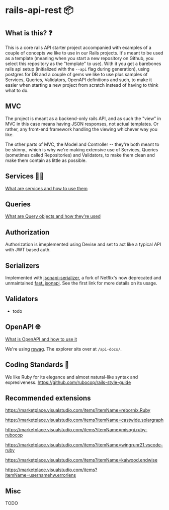 # rails-api-rest 📦

## What is this? ❓

This is a core rails API starter project accompanied with examples of a couple of concepts we like to use in our Rails projects. It's meant to be used as a template (meaning when you start a new repository on Github, you select this repository as the "template" to use). With it you get a barebones rails api setup (initialized with the `--api` flag during generation), using postgres for DB and a couple of gems we like to use plus samples of Services, Queries, Validators, OpenAPI definitions and such, to make it easier when starting a new project from scratch instead of having to think what to do.

## MVC

The project is meant as a backend-only rails API, and as such the "view" in MVC in this case means having JSON responses, not actual templates. Or rather, any front-end framework handling the viewing whichever way you like.

The other parts of MVC, the Model and Controller -- they're both meant to be skinny., which is why we're making extensive use of Services, Queries (sometimes called Repositories) and Validators, to make them clean and make them contain as little as possible.

## Services 👨‍🔧

[What are services and how to use them](/app/services/README.md)

## Queries

[What are Query objects and how they're used](/app/services/core/queries/README.md)

## Authorization

Authorization is imeplemented using Devise and set to act like a typical API with JWT based auth.

## Serializers

Implemented with [jsonapi-serializer](https://github.com/jsonapi-serializer/jsonapi-serializer), a fork of Netflix's now deprecated and unmaintained [fast_jsonapi](https://github.com/Netflix/fast_jsonapi). See the first link for more details on its usage.

## Validators

- todo

## OpenAPI 🌐

[What is OpenAPI and how to use it](/openapi/README.md)

We're using [rswag](https://github.com/rswag/rswag). The explorer sits over at `/api-docs/`.

## Coding Standards 👔

We like Ruby for its elegance and almost natural-like syntax and expresiveness.
https://github.com/rubocop/rails-style-guide

## Recommended extensions

https://marketplace.visualstudio.com/items?itemName=rebornix.Ruby

https://marketplace.visualstudio.com/items?itemName=castwide.solargraph

https://marketplace.visualstudio.com/items?itemName=misogi.ruby-rubocop

https://marketplace.visualstudio.com/items?itemName=wingrunr21.vscode-ruby

https://marketplace.visualstudio.com/items?itemName=kaiwood.endwise

https://marketplace.visualstudio.com/items?itemName=usernamehw.errorlens

## Misc

TODO

